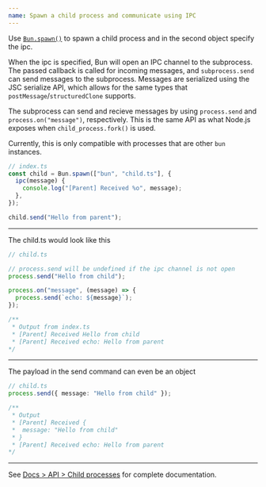 ```yaml
---
name: Spawn a child process and communicate using IPC
---
```


Use [`Bun.spawn()`](/docs/api/spawn) to spawn a child process and in the second object specify the ipc.

When the ipc is specified, Bun will open an IPC channel to the subprocess. The passed callback is called for incoming messages, and `subprocess.send` can send messages to the subprocess. Messages are serialized using the JSC serialize API, which allows for the same types that `postMessage`/`structuredClone` supports.


The subprocess can send and recieve messages by using `process.send` and `process.on("message")`, respectively. This is the same API as what Node.js exposes when `child_process.fork()` is used.


Currently, this is only compatible with processes that are other `bun` instances.

```ts
// index.ts
const child = Bun.spawn(["bun", "child.ts"], {
  ipc(message) {
    console.log("[Parent] Received %o", message);
  },
});

child.send("Hello from parent");
```

---

The child.ts would look like this

```ts
// child.ts

// process.send will be undefined if the ipc channel is not open
process.send("Hello from child");

process.on("message", (message) => {
  process.send(`echo: ${message}`);
});

/**
 * Output from index.ts
 * [Parent] Received Hello from child
 * [Parent] Received echo: Hello from parent
*/
```

---

The payload in the send command can even be an object

```ts
// child.ts
process.send({ message: "Hello from child" });

/**
 * Output
 * [Parent] Received {
 *  message: "Hello from child"
 * }
 * [Parent] Received echo: Hello from parent
*/
```

---

See [Docs > API > Child processes](/docs/api/spawn) for complete documentation.
